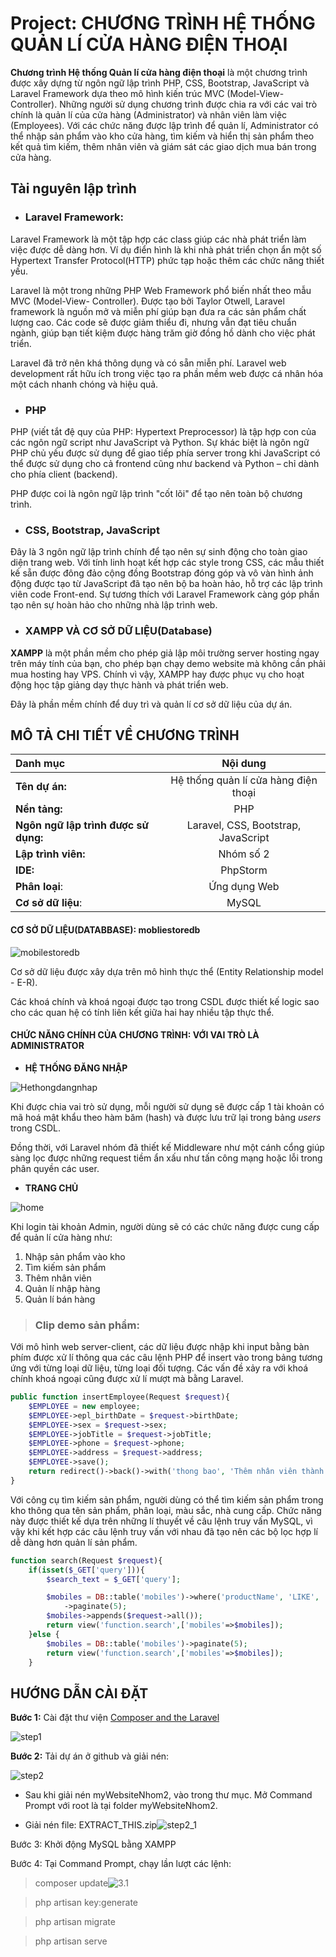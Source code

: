 # Project: CHƯƠNG TRÌNH HỆ THỐNG QUẢN LÍ CỬA HÀNG ĐIỆN THOẠI



**Chương trình Hệ thống Quản lí cửa hàng điện thoại** là một chương trình được xây dựng từ ngôn ngữ lập trình PHP, CSS, Bootstrap, JavaScript và Laravel Framework dựa theo mô hình kiến trúc MVC (Model-View-Controller). Những người sử dụng chương trình được chia ra với các vai trò chính là quản lí của cửa hàng (Administrator) và nhân viên làm việc (Employees). Với các chức năng  được lập trình để quản lí, Administrator có thể nhập sản phẩm vào kho cửa hàng, tìm kiếm và hiển thị sản phẩm theo kết quả tìm kiếm, thêm nhân viên và giám sát các giao dịch mua bán trong cửa hàng.



## Tài nguyên lập trình

- ### Laravel Framework:

Laravel Framework là một tập hợp các class giúp các nhà phát triển làm việc được dễ dàng hơn. Ví dụ điển hình là khi nhà phát triển chọn ẩn một số Hypertext Transfer Protocol(HTTP) phức tạp hoặc thêm các chức năng thiết yếu.

Laravel là một trong những PHP Web Framework phổ biến nhất theo mẫu MVC (Model-View- Controller). Được tạo bởi Taylor Otwell, Laravel framework là nguồn mở và miễn phí giúp bạn đưa ra các sản phẩm chất lượng cao. Các code sẽ được giảm thiểu đi, nhưng vẫn đạt tiêu chuẩn ngành, giúp bạn tiết kiệm được hàng trăm giờ đồng hồ dành cho việc phát triển.

Laravel đã trở nên khá thông dụng và có sẵn miễn phí. Laravel web development rất hữu ích trong việc tạo ra phần mềm web được cá nhân hóa một cách nhanh chóng và hiệu quả.



 - ### PHP 

PHP (viết tắt đệ quy của PHP: Hypertext Preprocessor) là tập hợp con của các ngôn ngữ script như JavaScript và Python. Sự khác biệt là ngôn ngữ PHP chủ yếu được sử dụng để giao tiếp phía server trong khi JavaScript có thể được sử dụng cho cả frontend cũng như backend và Python – chỉ dành cho phía client (backend).

PHP được coi là ngôn ngữ lập trình "cốt lõi" để tạo nên toàn bộ chương trình.



- ### CSS, Bootstrap, JavaScript

Đây là 3 ngôn ngữ lập trình chính để tạo nên sự sinh động cho toàn giao diện trang web. Với tính linh hoạt kết hợp các style trong CSS, các mẫu thiết kế sẵn được đông đảo cộng đồng Bootstrap đóng góp và vô vàn hình ảnh động được tạo từ JavaScript đã tạo nên bộ ba hoàn hảo, hỗ trợ các lập trình viên code Front-end. Sự tương thích với Laravel Framework càng góp phần tạo nên sự hoàn hảo cho những nhà lập trình web.



- ### XAMPP VÀ CƠ SỞ DỮ LIỆU(Database)

**XAMPP** là một phần mềm cho phép giả lập môi trường server hosting ngay trên máy tính của bạn, cho phép bạn chạy demo website mà không cần phải mua hosting hay VPS. Chính vì vậy, XAMPP hay được phục vụ cho hoạt động học tập giảng dạy thực hành và phát triển web.

Đây là phần mềm chính để duy trì và quản lí cơ sở dữ liệu của dự án.



## MÔ TẢ CHI TIẾT VỀ CHƯƠNG TRÌNH

| Danh mục                             |               Nội dung               |
| :----------------------------------- | :----------------------------------: |
| **Tên dự án:**                       | Hệ thống quản lí cửa hàng điện thoại |
| **Nền tảng:**                        |                 PHP                  |
| **Ngôn ngữ lập trình được sử dụng:** | Laravel, CSS, Bootstrap, JavaScript  |
| **Lập trình viên:**                  |              Nhóm số 2               |
| **IDE:**                             |               PhpStorm               |
| **Phân loại**:                       |             Ứng dụng Web             |
| **Cơ sở dữ liệu**:                   |                MySQL                 |



#### CƠ SỞ DỮ LIỆU(DATABBASE): mobliestoredb

![mobilestoredb](https://user-images.githubusercontent.com/67379909/208251487-a03f0fdc-fa46-4c86-98ca-c3e6334bf124.png)



Cơ sở dữ liệu được xây dựa trên mô hình thực thể (Entity Relationship model - E-R). 

Các khoá chính và khoá ngoại được tạo trong CSDL được thiết kế logic sao cho các quan hệ có tính liên kết giữa hai hay nhiều tập thực thể.



#### CHỨC NĂNG CHÍNH CỦA CHƯƠNG TRÌNH: VỚI VAI TRÒ LÀ ADMINISTRATOR 

- **HỆ THỐNG ĐĂNG NHẬP**

![Hethongdangnhap](https://user-images.githubusercontent.com/67379909/208251485-5b46a4d1-87bf-44a5-bd6b-0ecc63a42b84.png)

Khi được chia vai trò sử dụng, mỗi người sử dụng sẽ được cấp 1 tài khoản có mã hoá mật khẩu theo hàm băm (hash) và được lưu trữ lại trong bảng *users* trong CSDL.

Đồng thời, với Laravel nhóm đã thiết kế Middleware như một cánh cổng giúp sàng lọc được những request tiềm ẩn xấu như tấn công mạng hoặc lỗi trong phân quyền các user.



- **TRANG CHỦ**

![home](https://user-images.githubusercontent.com/67379909/208251486-3bdf15e3-cf9b-4e68-a7e7-edf75eb612d6.png)

Khi login tài khoản Admin, người dùng sẽ có các chức năng được cung cấp để quản lí cửa hàng như:

1. Nhập sản phẩm vào kho
2. Tìm kiếm sản phẩm
3. Thêm nhân viên
4. Quản lí nhập hàng
5. Quản lí bán hàng

> ### Clip demo sản phẩm: 



Với mô hình web server-client, các dữ liệu được nhập khi input bằng bàn phím được xử lí thông qua các câu lệnh PHP để insert vào trong bảng tương ứng với từng loại dữ liệu, từng loại đối tượng. Các vấn đề xảy ra với khoá chính khoá ngoại cũng được xử lí mượt mà bằng Laravel.

```php
public function insertEmployee(Request $request){
    $EMPLOYEE = new employee;
    $EMPLOYEE->epl_birthDate = $request->birthDate;
    $EMPLOYEE->sex = $request->sex;
    $EMPLOYEE->jobTitle = $request->jobTitle;
    $EMPLOYEE->phone = $request->phone;
    $EMPLOYEE->address = $request->address;
    $EMPLOYEE->save();
    return redirect()->back()->with('thong bao', 'Thêm nhân viên thành công');
}
```



Với công cụ tìm kiếm sản phẩm, người dùng có thể tìm kiếm sản phẩm trong kho thông qua tên sản phẩm, phân loại, màu sắc, nhà cung cấp. Chức năng này được thiết kế dựa trên những lí thuyết về câu lệnh truy vấn MySQL, vì vậy khi kết hợp các câu lệnh truy vấn với nhau đã tạo nên các bộ lọc hợp lí dễ dàng hơn quản lí sản phẩm.

```php
function search(Request $request){
    if(isset($_GET['query'])){
        $search_text = $_GET['query'];

        $mobiles = DB::table('mobiles')->where('productName', 'LIKE', '%' . $search_text . '%')
            ->paginate(5);
        $mobiles->appends($request->all());
        return view('function.search',['mobiles'=>$mobiles]);
    }else {
        $mobiles = DB::table('mobiles')->paginate(5);
        return view('function.search',['mobiles'=>$mobiles]);
    }
```



## HƯỚNG DẪN CÀI ĐẶT

**Bước 1:** Cài đặt thư viện [Composer and the Laravel](https://getcomposer.org/download/) 

![step1](https://user-images.githubusercontent.com/67379909/208251488-ac41cf2d-c7c1-4393-80d1-507247615db9.png)

**Bước 2:** Tải dự án ở github và giải nén:

![step2](https://user-images.githubusercontent.com/67379909/208251490-3c75b3c9-9bd8-43d6-8da3-9e793dac5b36.png)

- Sau khi giải nén myWebsiteNhom2, vào trong thư mục. Mở Command Prompt với root là tại folder myWebsiteNhom2. 

- Giải nén file: EXTRACT_THIS.zip![step2_1](https://user-images.githubusercontent.com/67379909/208251482-6782d5ae-0cb1-49b8-822e-492567093d7a.png)

Bước 3: Khởi động MySQL bằng XAMPP

Bước 4: Tại Command Prompt, chạy lần lượt các lệnh:

> composer update![3.1](https://user-images.githubusercontent.com/67379909/208251484-0b576c72-1eab-43da-b204-61dacc1e63c3.png)

> php artisan key:generate

>php artisan migrate

> php artisan serve
